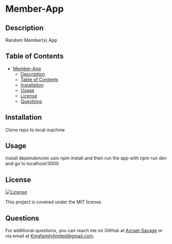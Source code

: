 # Member-App

## Description
Random Member(s) App

## Table of Contents
- [Member-App](#member-app)
  - [Description](#description)
  - [Table of Contents](#table-of-contents)
  - [Installation](#installation)
  - [Usage](#usage)
  - [License](#license)
  - [Questions](#questions)

## Installation
Clone repo to local machine

## Usage
install dependencies usin npm install and then run the app with npm run dev and go to localhost/3000

## License
[![License](https://img.shields.io/badge/License-MIT-yellow.svg)](https://opensource.org/licenses/MIT)

This project is covered under the MIT license.


## Questions
For additional questions, you can reach me on GitHub at [Azrael-Savage](https://github.com/Azrael-Savage)
or via email at Kingfamilylimited@gmail.com.
